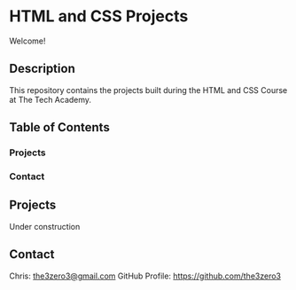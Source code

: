 # HTML and CSS Projects

Welcome!

## Description

This repository contains the projects built during the HTML and CSS Course at The Tech Academy.

## Table of Contents

### Projects

### Contact

## Projects

Under construction

## Contact

Chris: the3zero3@gmail.com
GitHub Profile: https://github.com/the3zero3